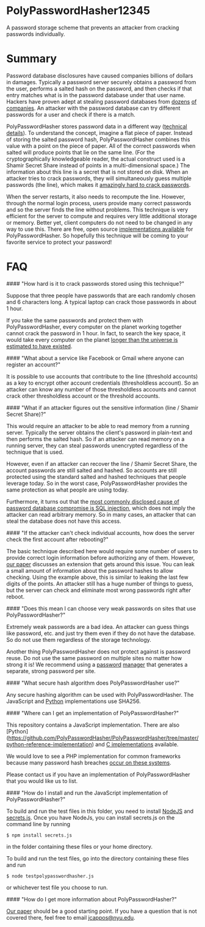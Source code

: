 PolyPasswordHasher12345
============

A password storage scheme that prevents an attacker from cracking passwords individually.   


Summary
=======

Password database disclosures have caused companies billions of dollars in
damages.   Typically a password server securely obtains a password from the
user, performs a salted hash on the password, and then checks if that entry
matches what is in the password database under that user name.   Hackers have
proven adept at stealing password databases from
[dozens](https://isis.poly.edu/~jcappos/papers/tr-cse-2013-02.pdf)
[of](http://www.zdnet.com/blog/security/pwnedlist-alerts-you-when-youve-been-hacked-for-a-price/10943)
[companies](http://blog.passwordresearch.com/2013/02/passwords-found-in-wild-for-january-2013.html).
An attacker with the password database can try different passwords for a user
and check if there is a match.

PolyPasswordHasher stores password data in a different way ([technical
details](https://github.com/PolyPasswordHasher/PolyPasswordHasher/blob/master/academic-writeup/paper.pdf)).
To understand the concept, imagine a flat piece of paper.   Instead of storing
the salted password hash, PolyPasswordHasher combines this value with a point
on the piece of paper.   All of the correct passwords when salted will produce
points that lie on the same line.   (For the cryptographically knowledgeable
reader, the actual construct used is a Shamir Secret Share instead of points in
a multi-dimensional space.)   The information about this line is a secret that
is not stored on disk.   When an attacker tries to crack passwords, they will
simultaneously guess multiple passwords (the line), which makes it [amazingly
hard to crack passwords](#hardtocompute).   

When the server restarts, it also needs to recompute the line.   However,
through the normal login process, users provide many correct passwords and so
the server finds the line without problems.   This technique is very efficient
for the server to compute and requires very little additional storage or
memory.   Better yet, client computers do not need to be changed in any way to
use this.   There are free, open source [implementations
available](#implementation) for PolyPasswordHasher. So hopefully this technique
will be coming to your favorite service to protect your password!


FAQ
===

<a name="hardtocompute"/>
#### "How hard is it to crack passwords stored using this technique?"

Suppose that three people have passwords that are each randomly chosen and 6
characters long.   A typical laptop can crack those passwords in about 1 hour.   

If you take the same passwords and protect them with PolyPasswordHasher, every
computer on the planet working together cannot crack the password in 1 hour.
In fact, to search the key space, it would take every computer on the planet
[longer than the universe is estimated to have
existed](https://github.com/PolyPasswordHasher/PolyPasswordHasher/blob/master/academic-writeup/paper.pdf).

<a name="thresholdless"/>
#### "What about a service like Facebook or Gmail where anyone can register an account?"

It is possible to use accounts that contribute to the line (threshold accounts)
as a key to encrypt other account credentials (thresholdless account).   So an
attacker can know any number of those thresholdless accounts and cannot crack
other thresholdless account or the threshold accounts.   


<a name="breakssystem"/>
#### "What if an attacker figures out the sensitive information (line / Shamir Secret Share)?"

This would require an attacker to be able to read memory from a running server.
Typically the server obtains the client's password in plain-text and then
performs the salted hash.   So if an attacker can read memory on a running
server, they can steal passwords unencrypted regardless of the technique that
is used.

However, even if an attacker can recover the line / Shamir Secret Share, the
account passwords are still salted and hashed.   So accounts are still
protected using the standard salted and hashed techniques that people leverage
today.   So in the worst case, PolyPasswordHasher provides the same protection
as what people are using today.

Furthermore, it turns out that the [most commonly disclosed cause of password
database compromise is SQL
injection](https://isis.poly.edu/~jcappos/papers/tr-cse-2013-02.pdf), which
does not imply the attacker can read arbitrary memory.   So in many cases, an
attacker that can steal the database does not have this access.

<a name="restart"/>
#### "If the attacker can't check individual accounts, how does the server check the first account after rebooting?"

The basic technique described here would require some number of users to
provide correct login information before authorizing any of them.   However,
[our
paper](https://github.com/PolyPasswordHasher/PolyPasswordHasher/blob/master/academic-writeup/paper.pdf)
discusses an extension that gets around this issue.   You can leak a small
amount of information about the password hashes to allow checking.   Using the
example above, this is similar to leaking the last few digits of the points.
An attacker still has a huge number of things to guess, but the server can
check and eliminate most wrong passwords right after reboot.

<a name="weakpasswords"/>
#### "Does this mean I can choose very weak passwords on sites that use PolyPasswordHasher?"

Extremely weak passwords are a bad idea.   An attacker can guess things like
password, etc. and just try them even if they do not have the database.   So do
not use them regardless of the storage technology.

Another thing PolyPasswordHasher does not protect against is password reuse.
Do not use the same password on multiple sites no matter how strong it is!   We
recommend using a [password](https://lastpass.com)
[manager](https://agilebits.com/onepassword) that generates a separate, strong
password per site.

<a name="hashalg"/>
#### "What secure hash algorithm does PolyPasswordHasher use?"

Any secure hashing algorithm can be used with PolyPasswordHasher.   The JavaScript and [Python](https://github.com/PolyPasswordHasher/PolyPasswordHasher/tree/master/python-reference-implementation) implementations use SHA256.


<a name="implementation"/>
#### "Where can I get an implementation of PolyPasswordHasher?"

This repository contains a JavaScript implementation.  There are also [Python]
(https://github.com/PolyPasswordHasher/PolyPasswordHasher/tree/master/python-reference-implementation) and [C
implementations](https://github.com/PolyPasswordHasher/PolyPasswordHasher-C)
available.

We would love to see a PHP implementation for common frameworks because many
password hash breaches [occur on these
systems](http://blog.passwordresearch.com/2013/02/passwords-found-in-wild-for-january-2013.html).

Please contact us if you have an implementation of PolyPasswordHasher that you
would like us to list.

<a name="installation"/>
#### "How do I install and run the JavaScript implementation of PolyPasswordHasher?"

To build and run the test files in this folder, you need to install [NodeJS](https://nodejs.org/download/) and [secrets.js](https://github.com/amper5and/secrets.js/).
Once you have NodeJs, you can install secrets.js on the command line by running

```
$ npm install secrets.js
```

in the folder containing these files or your home directory.

To build and run the test files, go into the directory containing these files and run

```
$ node testpolypasswordhasher.js
``` 

or whichever test file you choose to run.

<a name="moreinfo"/>
#### "How do I get more information about PolyPasswordHasher?"

[Our
paper](https://github.com/PolyPasswordHasher/PolyPasswordHasher/blob/master/academic-writeup/paper.pdf)
should be a good starting point.   If you have a question that is not covered
there, feel free to email jcappos@nyu.edu.
